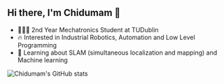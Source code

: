 ## Hi there, I'm Chidumam 👋
- 🧑🏾‍🔬 2nd Year Mechatronics Student at TUDublin
- 🔥 Interested in Industrial Robotics, Automation and Low Level Programming
- 👹 Learning about SLAM (simultaneous localization and mapping) and Machine learning 


![Chidumam's GitHub stats](https://github-readme-stats.vercel.app/api?username=ChidumamAmadi-Obi&show_icons=true&theme=highcontrast)
<!--
**ChidumamAmadi-Obi/ChidumamAmadi-Obi** is a ✨ _special_ ✨ repository because its `README.md` (this file) appears on your GitHub profile.

Here are some ideas to get you started:

- 🔭 I’m currently working on ...
- 🌱 I’m currently learning ...
- 👯 I’m looking to collaborate on ...
- 🤔 I’m looking for help with ...
- 💬 Ask me about ...
- 📫 How to reach me: ...
- 😄 Pronouns: ...
- ⚡ Fun fact: ...
-->
